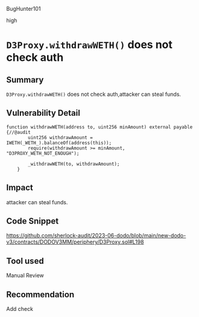 BugHunter101

high

# `D3Proxy.withdrawWETH()` does not check auth

## Summary

`D3Proxy.withdrawWETH()` does not check auth,attacker can steal funds.

## Vulnerability Detail


```solidity
function withdrawWETH(address to, uint256 minAmount) external payable {//@audit
        uint256 withdrawAmount = IWETH(_WETH_).balanceOf(address(this));
        require(withdrawAmount >= minAmount, "D3PROXY_WETH_NOT_ENOUGH");

        _withdrawWETH(to, withdrawAmount);
    }
```
## Impact

attacker can steal funds.

## Code Snippet

https://github.com/sherlock-audit/2023-06-dodo/blob/main/new-dodo-v3/contracts/DODOV3MM/periphery/D3Proxy.sol#L198

## Tool used

Manual Review

## Recommendation

Add check 